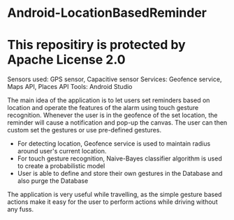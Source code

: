 # Android-LocationBasedReminder

# This repositiry is protected by Apache License 2.0

Sensors used: GPS sensor, Capacitive sensor
Services: Geofence service, Maps API, Places API
Tools: Android Studio

The main idea of the application is to let users set reminders based on location and operate the features of the alarm using touch gesture recognition. Whenever the user is in the geofence of the set location, the reminder will cause a notification and pop-up the canvas. The user can then custom set the gestures or use pre-defined gestures.

- For detecting location, Geofence service is used to maintain radius around user's current location. 
- For touch gesture recognition, Naive-Bayes classifier algorithm is used to create a probabilistic model
- User is able to define and store their own gestures in the Database and also purge the Database

The application is very useful while travelling, as the simple gesture based actions make it easy for the user to perform actions while driving without any fuss.

